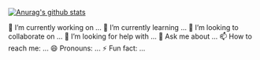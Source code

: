 [![Anurag's github stats](https://github-readme-stats.vercel.app/api?username=Ezrabro&show_icons=true&theme=dracula)](Ezrabro.github.io)



 🔭 I’m currently working on ...
 🌱 I’m currently learning ...
 👯 I’m looking to collaborate on ...
 🤔 I’m looking for help with ...
 💬 Ask me about ...
 📫 How to reach me: ...
 😄 Pronouns: ...
 ⚡ Fun fact: ...


